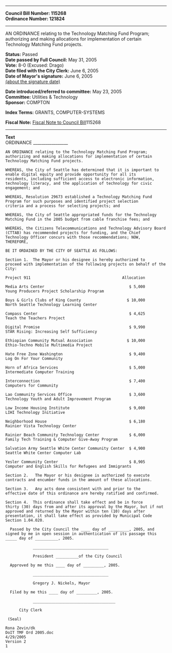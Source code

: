 * * * * *  
  
**Council Bill Number: [](#h0)[](#h2)115268**   
**Ordinance Number: 121824**  
  
* * * * *  
  
AN ORDINANCE relating to the Technology Matching Fund Program; authorizing and making allocations for implementation of certain Technology Matching Fund projects.  
  
**Status:** Passed   
**Date passed by Full Council:** May 31, 2005   
**Vote:** 8-0 (Excused: Drago)   
**Date filed with the City Clerk:** June 6, 2005   
**Date of Mayor's signature:** June 6, 2005   
[(about the signature date)](/~public/approvaldate.htm)   
  
  
**Date introduced/referred to committee:** May 23, 2005   
**Committee:** Utilities & Technology   
**Sponsor:** COMPTON   
  
**Index Terms:** GRANTS, COMPUTER-SYSTEMS  
  
**Fiscal Note:** [Fiscal Note to Council Bill](http://clerk.seattle.gov/~public/fnote/115268.htm)[](#h1)[](#h3)115268  
  
* * * * *  
  
**Text**  
    ORDINANCE _________________  
  
    AN ORDINANCE relating to the Technology Matching Fund Program;  
    authorizing and making allocations for implementation of certain  
    Technology Matching Fund projects.  
  
    WHEREAS, the City of Seattle has determined that it is important to  
    enable digital equity and provide opportunity for all its  
    residents, including sufficient access to electronic information,  
    technology literacy, and the application of technology for civic  
    engagement; and  
  
    WHEREAS, Resolution 29673 established a Technology Matching Fund  
    Program for such purposes and identified project selection  
    criteria and a process for selecting projects; and  
  
    WHEREAS, the City of Seattle appropriated funds for the Technology  
    Matching Fund in the 2005 budget from cable franchise fees; and  
  
    WHEREAS, the Citizens Telecommunications and Technology Advisory Board  
    (CTTAB) has recommended projects for funding, and the Chief  
    Technology Officer concurs with those recommendations; NOW,  
    THEREFORE,  
  
    BE IT ORDAINED BY THE CITY OF SEATTLE AS FOLLOWS:  
  
    Section 1.  The Mayor or his designee is hereby authorized to  
    proceed with implementation of the following projects on behalf of the  
    City:  
  
    Project 911                                        Allocation  
  
    Media Arts Center                                     $ 5,000  
    Young Producers Project Scholarship Program  
  
    Boys & Girls Clubs of King County                    $ 10,000  
    North Seattle Technology Learning Center  
  
    Compass Center                                        $ 4,625  
    Teach the Teachers Project  
  
    Digital Promise                                       $ 9,990  
    STAR Rising: Increasing Self Sufficiency  
  
    Ethiopian Community Mutual Association               $ 10,000  
    Ethio-Techno Mobile Multimedia Project  
  
    Hate Free Zone Washington                             $ 9,400  
    Log On For Your Community  
  
    Horn of Africa Services                               $ 5,000  
    Intermediate Computer Training  
  
    Interconnection                                       $ 7,400  
    Computers for Community  
  
    Lao Community Services Office                         $ 3,600  
    Technology Youth and Adult Improvement Program  
  
    Low Income Housing Institute                          $ 9,000  
    LIHI Technology Initiative  
  
    Neighborhood House                                    $ 6,180  
    Rainier Vista Technology Center  
  
    Rainier Beach Community Technology Center             $ 6,000  
    Family Tech Training & Computer Give-Away Program  
  
    Salvation Army Seattle White Center Community Center  $ 4,900  
    Seattle White Center Computer Lab  
  
    Yesler Community Center                               $ 8,905  
    Computer and English Skills for Refugees and Immigrants  
  
    Section 2.   The Mayor or his designee is authorized to execute  
    contracts and encumber funds in the amount of these allocations.  
  
    Section 3.   Any acts done consistent with and prior to the  
    effective date of this ordinance are hereby ratified and confirmed.  
  
    Section 4.  This ordinance shall take effect and be in force  
    thirty (30) days from and after its approval by the Mayor, but if not  
    approved and returned by the Mayor within ten (10) days after  
    presentation, it shall take effect as provided by Municipal Code  
    Section 1.04.020.  
  
      Passed by the City Council the ____ day of _________, 2005, and  
    signed by me in open session in authentication of its passage this  
    _____ day of __________, 2005.  
  
                _________________________________  
  
                President __________of the City Council  
  
      Approved by me this ____ day of _________, 2005.  
  
                _________________________________  
  
                Gregory J. Nickels, Mayor  
  
      Filed by me this ____ day of _________, 2005.  
  
                ____________________________________  
  
          City Clerk  
  
     (Seal)  
  
    Rona Zevin/dk  
    DoIT TMF Ord 2005.doc  
    4/29/2005  
    Version 2  
    1  
